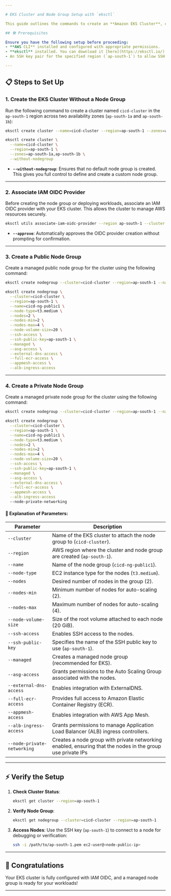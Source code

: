 ```yaml
---

# EKS Cluster and Node Group Setup with `eksctl`

This guide outlines the commands to create an **Amazon EKS Cluster**, configure IAM OIDC, and add a **Node Group** using the `eksctl` tool.

## 🛠️ Prerequisites

Ensure you have the following setup before proceeding:
- **AWS CLI** installed and configured with appropriate permissions.
- **eksctl** installed. You can download it [here](https://eksctl.io/).
- An SSH key pair for the specified region (`ap-south-1`) to allow SSH access to the nodes.

---
```


## 📋 Steps to Set Up

### 1. **Create the EKS Cluster Without a Node Group**

Run the following command to create a cluster named `cicd-cluster` in the `ap-south-1` region across two availability zones (`ap-south-1a` and `ap-south-1b`):

```bash
eksctl create cluster --name=cicd-cluster --region=ap-south-1 --zones=ap-south-1a,ap-south-1b --without-nodegroup
```

```bash
eksctl create cluster \
  --name=cicd-cluster \
  --region=ap-south-1 \
  --zones=ap-south-1a,ap-south-1b \
  --without-nodegroup
```

- **`--without-nodegroup`**: Ensures that no default node group is created. This gives you full control to define and create a custom node group.

---

### 2. **Associate IAM OIDC Provider**

Before creating the node group or deploying workloads, associate an IAM OIDC provider with your EKS cluster. This allows the cluster to manage AWS resources securely.

```bash
eksctl utils associate-iam-oidc-provider --region ap-south-1 --cluster cicd-cluster --approve
```

- **`--approve`**: Automatically approves the OIDC provider creation without prompting for confirmation.

---

### 3. **Create a Public Node Group**

Create a managed public node group for the cluster using the following command:

```bash
eksctl create nodegroup --cluster=cicd-cluster --region=ap-south-1 --name=cicd-ng-public1 --node-type=t3.medium --nodes=2 --nodes-min=2 --nodes-max=4 --node-volume-size=20 --ssh-access --ssh-public-key=ap-south-1 --managed --asg-access --external-dns-access --full-ecr-access --appmesh-access --alb-ingress-access
```

```bash
eksctl create nodegroup \
  --cluster=cicd-cluster \
  --region=ap-south-1 \
  --name=cicd-ng-public1 \
  --node-type=t3.medium \
  --nodes=2 \
  --nodes-min=2 \
  --nodes-max=4 \
  --node-volume-size=20 \
  --ssh-access \
  --ssh-public-key=ap-south-1 \
  --managed \
  --asg-access \
  --external-dns-access \
  --full-ecr-access \
  --appmesh-access \
  --alb-ingress-access
```

---

### 4. **Create a Private Node Group**

Create a managed private node group for the cluster using the following command:

```bash
eksctl create nodegroup --cluster=cicd-cluster --region=ap-south-1 --name=cicd-ng-private1 --node-type=t3.medium --nodes=2 --nodes-min=2 --nodes-max=4 --node-volume-size=20 --ssh-access --ssh-public-key=ap-south-1 --managed --asg-access --external-dns-access --full-ecr-access --appmesh-access --alb-ingress-access --node-private-networking
```

```bash
eksctl create nodegroup \
  --cluster=cicd-cluster \
  --region=ap-south-1 \
  --name=cicd-ng-public1 \
  --node-type=t3.medium \
  --nodes=2 \
  --nodes-min=2 \
  --nodes-max=4 \
  --node-volume-size=20 \
  --ssh-access \
  --ssh-public-key=ap-south-1 \
  --managed \
  --asg-access \
  --external-dns-access \
  --full-ecr-access \
  --appmesh-access \
  --alb-ingress-access
  --node-private-networking
```

#### 📝 Explanation of Parameters:

| Parameter                    | Description                                                                                 |
|------------------------------|---------------------------------------------------------------------------------------------|
| `--cluster`                  | Name of the EKS cluster to attach the node group to (`cicd-cluster`).                       |
| `--region`                   | AWS region where the cluster and node group are created (`ap-south-1`).                     |
| `--name`                     | Name of the node group (`cicd-ng-public1`).                                                 |
| `--node-type`                | EC2 instance type for the nodes (`t3.medium`).                                              |
| `--nodes`                    | Desired number of nodes in the group (2).                                                   |
| `--nodes-min`                | Minimum number of nodes for auto-scaling (2).                                               |
| `--nodes-max`                | Maximum number of nodes for auto-scaling (4).                                               |
| `--node-volume-size`         | Size of the root volume attached to each node (20 GiB).                                      |
| `--ssh-access`               | Enables SSH access to the nodes.                                                            |
| `--ssh-public-key`           | Specifies the name of the SSH public key to use (`ap-south-1`).                             |
| `--managed`                  | Creates a managed node group (recommended for EKS).                                         |
| `--asg-access`               | Grants permissions to the Auto Scaling Group associated with the nodes.                     |
| `--external-dns-access`      | Enables integration with ExternalDNS.                                                       |
| `--full-ecr-access`          | Provides full access to Amazon Elastic Container Registry (ECR).                            |
| `--appmesh-access`           | Enables integration with AWS App Mesh.                                                      |
| `--alb-ingress-access`       | Grants permissions to manage Application Load Balancer (ALB) ingress controllers.           |
| `--node-private-networking`  | Creates a node group with private networking enabled, ensuring that the nodes in the group use private IPs           |

---

## ⚡ Verify the Setup

1. **Check Cluster Status**:
   ```bash
   eksctl get cluster --region=ap-south-1
   ```

2. **Verify Node Group**:
   ```bash
   eksctl get nodegroup --cluster=cicd-cluster --region=ap-south-1
   ```

3. **Access Nodes**:
   Use the SSH key (`ap-south-1`) to connect to a node for debugging or verification:
   ```bash
   ssh -i /path/to/ap-south-1.pem ec2-user@<node-public-ip>
   ```

---

## 🎉 Congratulations

Your EKS cluster is fully configured with IAM OIDC, and a managed node group is ready for your workloads!

--- 
